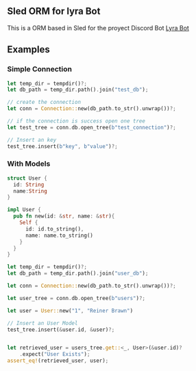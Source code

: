 ## Sled ORM for lyra Bot

This is a ORM based in Sled for the proyect Discord Bot [Lyra Bot](https://discord.gg)


## Examples


### Simple Connection
```rust
let temp_dir = tempdir()?;
let db_path = temp_dir.path().join("test_db");

// create the connection
let conn = Connection::new(db_path.to_str().unwrap())?;

// if the connection is success open one tree
let test_tree = conn.db.open_tree(b"test_connection")?;

// Insert an key
test_tree.insert(b"key", b"value")?;

```

### With Models

```rust
struct User {
  id: String
  name:String
}

impl User {
  pub fn new(id: &str, name: &str){
    Self {
      id: id.to_string(),
      name: name.to_string()
    }
  }
}

let temp_dir = tempdir()?;
let db_path = temp_dir.path().join("user_db");

let conn = Connection::new(db_path.to_str().unwrap())?;

let user_tree = conn.db.open_tree(b"users")?;

let user = User::new("1", "Reiner Brawn")

// Insert an User Model
test_tree.insert(&user.id, &user)?;



```


```rust
let retrieved_user = users_tree.get::<_, User>(&user.id)?
    .expect("User Exists");
assert_eq!(retrieved_user, user);
        
```
